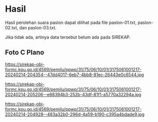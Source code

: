 # Hasil

Hasil perolehan suara paslon dapat dilihat pada file paslon-01.txt, paslon-02.txt, dan paslon-03.txt.

Jika tidak ada, artinya data tersebut belum ada pada SIREKAP.

## Foto C Plano

https://sirekap-obj-formc.kpu.go.id/4569/pemilu/ppwp/31/75/06/10/01/3175061001217-20240214-204354--47dd4017-6eb7-4bb8-81ec-26443e0c6544.jpg

https://sirekap-obj-formc.kpu.go.id/4569/pemilu/ppwp/31/75/06/10/01/3175061001217-20240214-205206--e88394b3-252b-43df-81f1-a5770a32294a.jpg

https://sirekap-obj-formc.kpu.go.id/4569/pemilu/ppwp/31/75/06/10/01/3175061001217-20240214-204928--483a32b0-296d-4a59-b190-c395a4bdade9.jpg
